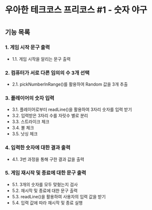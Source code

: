 # 우아한 테크코스 프리코스 #1 - 숫자 야구
#
## 기능 목록
### 1. 게임 시작 문구 출력
- 1.1. 게임 시작을 알리는 문구 출력
### 2. 컴퓨터가 서로 다른 임의의 수 3개 선택
- 2.1. pickNumberInRange()를 활용하여 Random 값을 3개 추출
### 3. 플레이어의 숫자 입력
- 3.1. 플레이어로부터 readLine()을 활용하여 3자리 숫자를 입력 받기
- 3.2. 입력받은 3자리 수를 자릿수 별로 분리
- 3.3. 스트라이크 체크
- 3.4. 볼 체크
- 3.5.  낫싱 체크
### 4. 입력한 숫자에 대한 결과 출력
- 4.1. 3번 과정을 통해 구한 결과 값을 출력
### 5. 게임 재시작 및 종료에 대한 문구 출력
- 5.1. 3개의 숫자를 모두 맞혔는지 검사
- 5.2. 재시작 및 종료에 대한 문구 출력
- 5.3. readLine()을 활용하여 사용자의 입력 값을 받기
- 5.4. 입력 값에 따라 재시작 및 종료 실행
